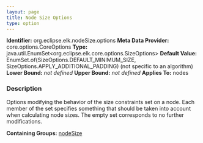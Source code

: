 ```yaml
---
layout: page
title: Node Size Options
type: option
---
```


**Identifier:** org.eclipse.elk.nodeSize.options
**Meta Data Provider:** core.options.CoreOptions
**Type:** java.util.EnumSet&lt;org.eclipse.elk.core.options.SizeOptions&gt;
**Default Value:**  EnumSet.of(SizeOptions.DEFAULT_MINIMUM_SIZE, SizeOptions.APPLY_ADDITIONAL_PADDING)  (not specific to an algorithm)
**Lower Bound:** *not defined*
**Upper Bound:** *not defined*
**Applies To:** nodes

### Description
Options modifying the behavior of the size constraints set on a node. Each member of the set specifies something that should be taken into account when calculating node sizes. The empty set corresponds to no further modifications.

**Containing Groups:** [nodeSize](org-eclipse-elk-nodeSize)

